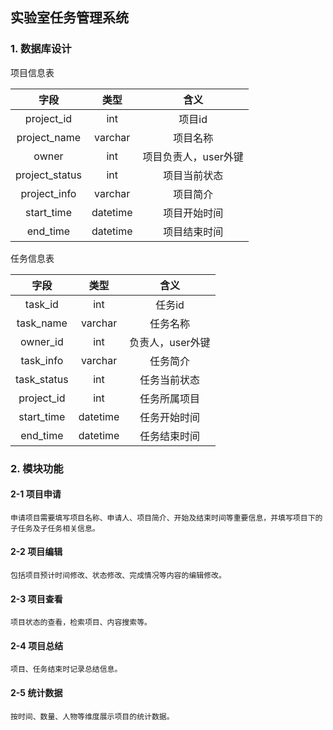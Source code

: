 ## 实验室任务管理系统

### 1. 数据库设计
项目信息表

| 字段         | 类型      |  含义    |
| :--------:   | :-----:   | :----: |
| project_id |  int   |   项目id    |
| project_name | varchar  |   项目名称     |
| owner | int      | 项目负责人，user外键    |
|project_status| int| 项目当前状态 |
|project_info| varchar| 项目简介 |
|start_time | datetime | 项目开始时间 |
|end_time | datetime | 项目结束时间 |

任务信息表

| 字段         | 类型      |  含义    |
| :--------:   | :-----:   | :----: |
| task_id |  int   |   任务id    |
| task_name | varchar  |   任务名称     |
| owner_id | int      | 负责人，user外键   |
| task_info | varchar| 任务简介 |
|task_status| int| 任务当前状态 |
| project_id | int | 任务所属项目 |
| start_time | datetime | 任务开始时间 |
| end_time | datetime | 任务结束时间 |


### 2. 模块功能

#### 2-1 项目申请

    申请项目需要填写项目名称、申请人、项目简介、开始及结束时间等重要信息，并填写项目下的子任务及子任务相关信息。

#### 2-2 项目编辑

    包括项目预计时间修改、状态修改、完成情况等内容的编辑修改。

#### 2-3 项目查看

    项目状态的查看，检索项目、内容搜索等。
    
#### 2-4 项目总结

    项目、任务结束时记录总结信息。

#### 2-5 统计数据

    按时间、数量、人物等维度展示项目的统计数据。








